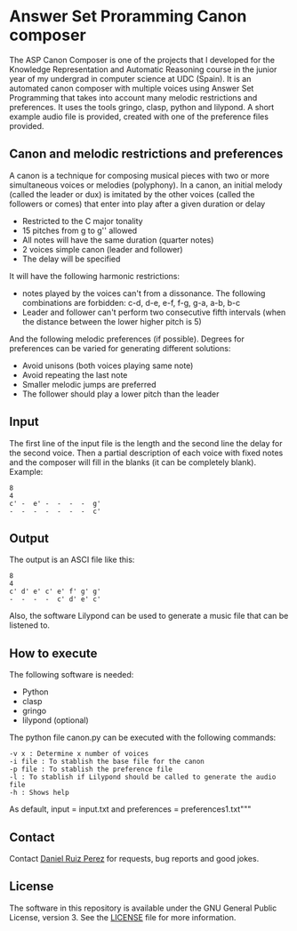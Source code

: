 Answer Set Proramming Canon composer
============

The ASP Canon Composer is one of the projects that I developed for the Knowledge Representation and Automatic Reasoning course in the junior year of my undergrad in computer science at UDC (Spain). It is an automated canon composer with multiple voices using Answer Set Programming that takes into account many melodic restrictions and preferences. It uses the tools gringo, clasp, python and lilypond. A short example audio file is provided, created with one of the preference files provided.


## Canon and melodic restrictions and preferences

A canon is a technique for composing musical pieces with two or more simultaneous voices or melodies (polyphony). In a canon, an initial melody (called the leader or dux) is imitated by the other voices (called the followers or comes) that enter into play after a given duration or delay

- Restricted to the C major tonality
- 15 pitches from g to g'' allowed
- All notes will have the same duration (quarter notes)
- 2 voices simple canon (leader and follower)
- The delay will be specified

It will have the following harmonic restrictions:
- notes played by the voices can't from a dissonance. The following combinations are forbidden: c-d, d-e, e-f, f-g, g-a, a-b, b-c 
- Leader and follower can't perform two consecutive  fifth intervals (when the distance between the lower higher pitch is 5)

And the following melodic preferences (if possible). Degrees for preferences can be varied for generating different solutions:
- Avoid unisons (both voices playing same note)
- Avoid repeating the last note
- Smaller melodic jumps are preferred
- The follower should play a lower pitch than the leader

## Input

The first line of the input file is the length and the second line the delay for the second voice. Then a partial description of each voice with fixed notes and the composer will fill in the blanks (it can be completely blank). Example:

```
8
4
c' -  e' -  -  -  -  g'
-  -  -  -  -  -  -  c' 
```

## Output

The output is an ASCI file like this:
```
8
4
c' d' e' c' e' f' g' g'
-  -  -  -  c' d' e' c' 
```
Also, the software Lilypond can be used to generate a music file that can be listened to.


## How to execute

The following software is needed:
- Python
- clasp
- gringo
- lilypond (optional)

The python file canon.py can be executed with the following commands:

    -v x : Determine x number of voices
    -i file : To stablish the base file for the canon
    -p file : To stablish the preference file
    -l : To stablish if Lilypond should be called to generate the audio file
    -h : Shows help
As default, input = input.txt and preferences = preferences1.txt"""


## Contact

Contact [Daniel Ruiz Perez](mailto:druiz072@fiu.edu) for requests, bug reports and good jokes.


## License

The software in this repository is available under the GNU General Public License, version 3. See the [LICENSE](https://github.com/DaniRuizPerez/TheoryOfComputationImplementations/blob/master/LICENSE) file for more information.
